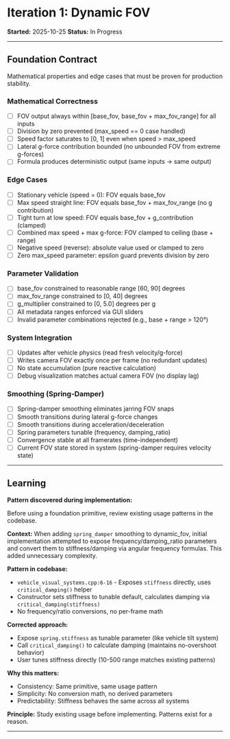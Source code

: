 # Iteration 1: Dynamic FOV

**Started:** 2025-10-25
**Status:** In Progress

---

<!-- BEGIN: ITERATE/CONTRACT -->
## Foundation Contract

Mathematical properties and edge cases that must be proven for production stability.

### Mathematical Correctness
- [ ] FOV output always within [base_fov, base_fov + max_fov_range] for all inputs
- [ ] Division by zero prevented (max_speed == 0 case handled)
- [ ] Speed factor saturates to [0, 1] even when speed > max_speed
- [ ] Lateral g-force contribution bounded (no unbounded FOV from extreme g-forces)
- [ ] Formula produces deterministic output (same inputs → same output)

### Edge Cases
- [ ] Stationary vehicle (speed = 0): FOV equals base_fov
- [ ] Max speed straight line: FOV equals base_fov + max_fov_range (no g contribution)
- [ ] Tight turn at low speed: FOV equals base_fov + g_contribution (clamped)
- [ ] Combined max speed + max g-force: FOV clamped to ceiling (base + range)
- [ ] Negative speed (reverse): absolute value used or clamped to zero
- [ ] Zero max_speed parameter: epsilon guard prevents division by zero

### Parameter Validation
- [ ] base_fov constrained to reasonable range [60, 90] degrees
- [ ] max_fov_range constrained to [0, 40] degrees
- [ ] g_multiplier constrained to [0, 5.0] degrees per g
- [ ] All metadata ranges enforced via GUI sliders
- [ ] Invalid parameter combinations rejected (e.g., base + range > 120°)

### System Integration
- [ ] Updates after vehicle physics (read fresh velocity/g-force)
- [ ] Writes camera FOV exactly once per frame (no redundant updates)
- [ ] No state accumulation (pure reactive calculation)
- [ ] Debug visualization matches actual camera FOV (no display lag)

### Smoothing (Spring-Damper)
- [ ] Spring-damper smoothing eliminates jarring FOV snaps
- [ ] Smooth transitions during lateral g-force changes
- [ ] Smooth transitions during acceleration/deceleration
- [ ] Spring parameters tunable (frequency, damping_ratio)
- [ ] Convergence stable at all framerates (time-independent)
- [ ] Current FOV state stored in system (spring-damper requires velocity state)
<!-- END: ITERATE/CONTRACT -->

---

<!-- BEGIN: ITERATE/LEARNING -->
## Learning

**Pattern discovered during implementation:**

Before using a foundation primitive, review existing usage patterns in the codebase.

**Context:**
When adding `spring_damper` smoothing to dynamic_fov, initial implementation attempted to expose frequency/damping_ratio parameters and convert them to stiffness/damping via angular frequency formulas. This added unnecessary complexity.

**Pattern in codebase:**
- `vehicle_visual_systems.cpp:6-16` - Exposes `stiffness` directly, uses `critical_damping()` helper
- Constructor sets stiffness to tunable default, calculates damping via `critical_damping(stiffness)`
- No frequency/ratio conversions, no per-frame math

**Corrected approach:**
- Expose `spring.stiffness` as tunable parameter (like vehicle tilt system)
- Call `critical_damping()` to calculate damping (maintains no-overshoot behavior)
- User tunes stiffness directly (10-500 range matches existing patterns)

**Why this matters:**
- Consistency: Same primitive, same usage pattern
- Simplicity: No conversion math, no derived parameters
- Predictability: Stiffness behaves the same across all systems

**Principle:**
Study existing usage before implementing. Patterns exist for a reason.
<!-- END: ITERATE/LEARNING -->

---

